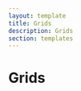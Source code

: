 ```yaml
---
layout: template
title: Grids
description: Grids
section: templates
---
```


<div class="section show-grid">
	<div class="wrapper">
		<h1>Grids</h1>
		<div class="row">
			<div class="col-1of1"><p></p></div>
		</div>
		<div class="row">
			<div class="col-1of2"><p></p></div>
			<div class="col-1of2"><p></p></div>
		</div>
		<div class="row">
			<div class="col-1of3"><p></p></div>
			<div class="col-1of3"><p></p></div>
			<div class="col-1of3"><p></p></div>
		</div>
		<div class="row">
			<div class="col-1of4">
				<p></p>
			</div>
			<div class="col-1of4">
				<p></p>
			</div>
			<div class="col-1of4">
				<p></p>
			</div>
			<div class="col-1of4">
				<p></p>
			</div>
		</div>
	</div>
</div>